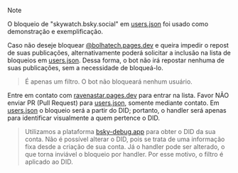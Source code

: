 > [!NOTE]
> O bloqueio de "skywatch.bsky.social" em [users.json](./users.json) foi usado como demonstração e exemplificação.

Caso não deseje bloquear [@bolhatech.pages.dev](https://bsky.app/profile/bolhatech.pages.dev) e queira impedir o repost de suas publicações, alternativamente poderá solicitar a inclusão na lista de bloqueios em [users.json](./users.json). Dessa forma, o bot não irá repostar nenhuma de suas publicações, sem a necessidade de bloqueá-lo.

> É apenas um filtro. O bot não bloqueará nenhum usuário.

Entre em contato com [ravenastar.pages.dev](https://bsky.app/profile/ravenastar.pages.dev) para entrar na lista. Favor NÃO enviar PR (Pull Request) para [users.json](./users.json), somente mediante contato. Em [users.json](./users.json) o bloqueio será a partir do DID; portanto, o handler será apenas para identificar visualmente a quem pertence o DID.

> Utilizamos a plataforma [bsky-debug.app](https://bsky-debug.app) para obter o DID da sua conta. Não é possível alterar o DID, pois se trata de uma informação fixa desde a criação de sua conta. Já o handler pode ser alterado, o que torna inviável o bloqueio por handler. Por esse motivo, o filtro é aplicado ao DID.
